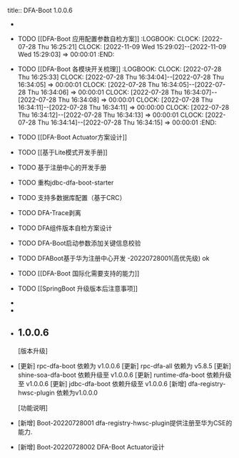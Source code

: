 title:: DFA-Boot 1.0.0.6

-
- TODO [[DFA-Boot  应用配置参数自检方案]]
  :LOGBOOK:
  CLOCK: [2022-07-28 Thu 16:25:21]
  CLOCK: [2022-11-09 Wed 15:29:02]--[2022-11-09 Wed 15:29:03] =>  00:00:01
  :END:
- TODO  [[DFA-Boot  各模块开关梳理]]
  :LOGBOOK:
  CLOCK: [2022-07-28 Thu 16:25:33]
  CLOCK: [2022-07-28 Thu 16:34:04]--[2022-07-28 Thu 16:34:05] =>  00:00:01
  CLOCK: [2022-07-28 Thu 16:34:05]--[2022-07-28 Thu 16:34:06] =>  00:00:01
  CLOCK: [2022-07-28 Thu 16:34:07]--[2022-07-28 Thu 16:34:08] =>  00:00:01
  CLOCK: [2022-07-28 Thu 16:34:11]--[2022-07-28 Thu 16:34:11] =>  00:00:00
  CLOCK: [2022-07-28 Thu 16:34:12]--[2022-07-28 Thu 16:34:13] =>  00:00:01
  CLOCK: [2022-07-28 Thu 16:34:14]--[2022-07-28 Thu 16:34:15] =>  00:00:01
  :END:
- TODO [[DFA-Boot Actuator方案设计]]
- TODO [[基于Lite模式开发手册]]
- TODO 基于注册中心的开发手册
- TODO 重构jdbc-dfa-boot-starter
- TODO 支持多数据库配置（基于CRC）
- TODO DFA-Trace剥离
- TODO DFA组件版本自检方案设计
- TODO DFA-Boot启动参数添加关键信息校验
- TODO  DFABoot基于华为注册中心开发 -20220728001(高优先级) ok
- TODO [[DFA-Boot 国际化需要支持的能力]]
- TODO [[SpringBoot 升级版本后注意事项]]
-
-
- ## 1.0.0.6 
  [版本升级]
- [更新] rpc-dfa-boot    依赖为 v1.0.0.6
   [更新] rpc-dfa-all    依赖为 v5.8.5
   [更新] shine-soa-dfa-boot 依赖升级至 v1.0.0.6
   [更新] runtime-dfa-boot 依赖升级至 v1.0.0.6
   [更新] jdbc-dfa-boot 依赖升级至 v1.0.0.6
   [新增] dfa-registry-hwsc-plugin 依赖为v1.0.0.0
  
  [功能说明]
- [新增] Boot-20220728001 dfa-registry-hwsc-plugin提供注册至华为CSE的能力.
- [新增] Boot-20220728002 DFA-Boot Actuator设计
